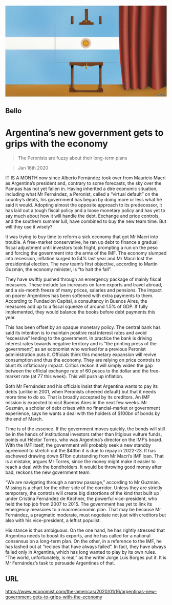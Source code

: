 ![](./images/20200118_AMD001_0.jpg)

## Bello

# Argentina’s new government gets to grips with the economy

> The Peronists are fuzzy about their long-term plans

> Jan 16th 2020

IT IS A MONTH now since Alberto Fernández took over from Mauricio Macri as Argentina’s president and, contrary to some forecasts, the sky over the Pampas has not yet fallen in. Having inherited a dire economic situation, including what Mr Fernández, a Peronist, called a “virtual default” on the country’s debts, his government has begun by doing more or less what he said it would. Adopting almost the opposite approach to its predecessor, it has laid out a tough fiscal policy and a loose monetary policy and has yet to say much about how it will handle the debt. Exchange and price controls, and the southern summer lull, have combined to buy the new team time. But will they use it wisely?

It was trying to buy time to reform a sick economy that got Mr Macri into trouble. A free-market conservative, he ran up debt to finance a gradual fiscal adjustment until investors took fright, prompting a run on the peso and forcing the government into the arms of the IMF. The economy slumped into recession, inflation surged to 54% last year and Mr Macri lost the presidential election. The new team’s first objective, according to Martin Guzmán, the economy minister, is “to halt the fall”.

They have swiftly pushed through an emergency package of mainly fiscal measures. These include tax increases on farm exports and travel abroad, and a six-month freeze of many prices, salaries and pensions. The impact on poorer Argentines has been softened with extra payments to them. According to Fundación Capital, a consultancy in Buenos Aires, the measures add up to a fiscal squeeze of around 1.5% of GDP. If fully implemented, they would balance the books before debt payments this year.

This has been offset by an opaque monetary policy. The central bank has said its intention is to maintain positive real interest rates and avoid “excessive” lending to the government. In practice the bank is driving interest rates towards negative territory and is “the printing press of the government”, as an economist who worked for a previous Peronist administration puts it. Officials think this monetary expansion will revive consumption and thus the economy. They are relying on price controls to blunt its inflationary impact. Critics reckon it will simply widen the gap between the official exchange rate of 60 pesos to the dollar and the free-market rate (at 77 this week). This will push up inflation.

Both Mr Fernández and his officials insist that Argentina wants to pay its debts (unlike in 2001, when Peronists cheered default) but that it needs more time to do so. That is broadly accepted by its creditors. An IMF mission is expected to visit Buenos Aires in the next few weeks. Mr Guzmán, a scholar of debt crises with no financial-market or government experience, says he wants a deal with the holders of $100bn of bonds by the end of March.

Time is of the essence. If the government moves quickly, the bonds will still be in the hands of institutional investors rather than litigious vulture funds, points out Héctor Torres, who was Argentina’s director on the IMF’s board. With the IMF itself, the government will probably seek a new standby agreement to stretch out the $43bn it is due to repay in 2022-23. It has eschewed drawing down $11bn outstanding from Mr Macri’s IMF loan. That is a mistake, argues Mr Torres, since the money might make it easier to reach a deal with the bondholders. It would be throwing good money after bad, reckons the new government team.

“We are navigating through a narrow passage,” according to Mr Guzmán. Missing is a chart for the other side of the corridor. Unless they are strictly temporary, the controls will create big distortions of the kind that built up under Cristina Fernández de Kirchner, the powerful vice-president, who held the top job from 2007 to 2015. The government has yet to link its emergency measures to a macroeconomic plan. That may be because Mr Fernández, a pragmatic moderate, must negotiate not just with creditors but also with his vice-president, a leftist populist.

His stance is thus ambiguous. On the one hand, he has rightly stressed that Argentina needs to boost its exports, and he has called for a national consensus on a long-term plan. On the other, in a reference to the IMF, he has lashed out at “recipes that have always failed”. In fact, they have always failed only in Argentina, which has long wanted to play by its own rules. “The world, unfortunately, is real,” as the writer Jorge Luis Borges put it. It is Mr Fernández’s task to persuade Argentines of that.

## URL

https://www.economist.com/the-americas/2020/01/16/argentinas-new-government-gets-to-grips-with-the-economy
